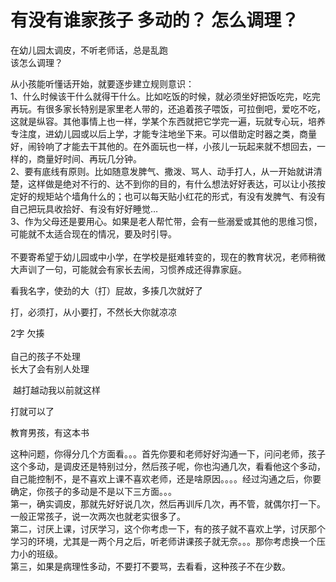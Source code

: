 # 有没有谁家孩子 多动的？ 怎么调理？


在幼儿园太调皮，不听老师话，总是乱跑<br />
该怎么调理？<img id="aimg_gna07" onclick="zoom(this, this.src, 0, 0, 0)" class="zoom" src="https://cdn.jsdelivr.net/gh/hishis/forum-master/public/images/patch.gif" onmouseover="img_onmouseoverfunc(this)" onload="thumbImg(this)" border="0" alt="" />

从小孩能听懂话开始，就要逐步建立规则意识：<br />
1、什么时候该干什么就得干什么。比如吃饭的时候，就必须坐好把饭吃完，吃完再玩。有很多家长特别是家里老人带的，还追着孩子喂饭，可拉倒吧，爱吃不吃，这就是纵容。其他事情上也一样，学某个东西就把它学完一遍，玩就专心玩，培养专注度，进幼儿园或以后上学，才能专注地坐下来。可以借助定时器之类，商量好，闹铃响了才能去干其他的。在外面玩也一样，小孩儿一玩起来就不想回去，一样的，商量好时间、再玩几分钟。<br />
2、要有底线有原则。比如随意发脾气、撒泼、骂人、动手打人，从一开始就讲清楚，这样做是绝对不行的、达不到你的目的，有什么想法好好表达，可以让小孩按定好的规矩站个墙角什么的；也可以每天贴小红花的形式，有没有发脾气、有没有自己把玩具收拾好、有没有好好睡觉…<br />
3、作为父母还是要用心。如果是老人帮忙带，会有一些溺爱或其他的思维习惯，可能就不太适合现在的情况，要及时引导。<br />
<br />
不要寄希望于幼儿园或中小学，在学校是挺难转变的，现在的教育状况，老师稍微大声训了一句，可能就会有家长去闹，习惯养成还得靠家庭。

看我名字，使劲的大（打）屁故，多揍几次就好了<br />


打，必须打，从小要打，不然长大你就凉凉

2字 欠揍<br />
<br />
自己的孩子不处理<br />
长大了会有别人处理

<img src="static/image/smiley/default/lol.gif" smilieid="12" border="0" alt="" /> 越打越动我以前就这样

打就可以了

教育男孩，有这本书

这种问题，你得分几个方面看。。。首先你要和老师好好沟通一下，问问老师，孩子这个多动，是调皮还是特别过分，然后孩子呢，你也沟通几次，看看他这个多动，自己能控制不，是不喜欢上课不喜欢老师，还是啥原因。。。。经过沟通之后，你要确定，你孩子的多动是不是以下三方面。。。<br />
第一，确实调皮，那就先好好说几次，然后再训斥几次，再不管，就偶尔打一下。一般正常孩子，说一次两次也就老实很多了。<br />
第二，讨厌上课，讨厌学习，这个你考虑一下，有的孩子就不喜欢上学，讨厌那个学习的环境，尤其是一两个月之后，听老师讲课孩子就无奈。。。那你考虑换一个压力小的班级。<br />
第三，如果是病理性多动，不要打不要骂，去看看，这种孩子不在少数。
